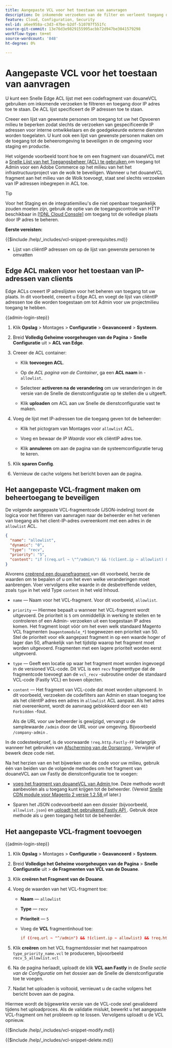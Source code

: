 ```yaml
---
title: Aangepaste VCL voor het toestaan van aanvragen
description: De inkomende verzoeken van de filter en verleent toegang door IP adres voor de plaatsen van Adobe Commerce door met een Fastly Edge ACL lijst en een douaneVCL fragment.
feature: Cloud, Configuration, Security
exl-id: a6ee958a-c3d3-47be-b2df-510707f551fc
source-git-commit: 13e76d3e9829155995acbb72d947be3041579298
workflow-type: tm+mt
source-wordcount: '848'
ht-degree: 0%

---
```


# Aangepaste VCL voor het toestaan van aanvragen

U kunt een Snelle Edge ACL lijst met een codefragment van douaneVCL gebruiken om inkomende verzoeken te filtreren en toegang door IP adres toe te staan. De ACL lijst specificeert de IP adressen toe te staan.

Creeer een lijst van gewenste personen om toegang tot uw het Opvoeren milieu te beperken zodat slechts de verzoeken van gespecificeerde IP adressen voor interne ontwikkelaars en de goedgekeurde externe diensten worden toegelaten. U kunt ook een lijst van gewenste personen maken om de toegang tot de beheeromgeving te beveiligen in de omgeving voor staging en productie.

Het volgende voorbeeld toont hoe te om een fragment van douaneVCL met a [ Snelle Lijst van het Toegangsbeheer (ACL) te gebruiken ](https://docs.fastly.com/guides/access-control-lists/about-acls) om toegang tot Admin voor een Adobe Commerce op het milieu van het het infrastructuurproject van de wolk te beveiligen. Wanneer u het douaneVCL fragment aan het milieu van de Wolk toevoegt, staat snel slechts verzoeken van IP adressen inbegrepen in ACL toe.

>[!TIP]
>
>Voor het Staging en de integratiemilieu&#39;s die niet openbaar toegankelijk zouden moeten zijn, gebruik de optie van de toegangscontrole van HTTP beschikbaar in [[!DNL Cloud Console]](../project/overview.md#access-the-project-web-interface) om toegang tot de volledige plaats door IP adres te beheren.

**Eerste vereisten:**


{{$include /help/_includes/vcl-snippet-prerequisites.md}}

- Lijst van cliëntIP adressen om op de lijst van gewenste personen te omvatten

## Edge ACL maken voor het toestaan van IP-adressen van clients

Edge ACLs creeert IP adreslijsten voor het beheren van toegang tot uw plaats. In dit voorbeeld, creeert u Edge ACL en voegt de lijst van cliëntIP adressen toe die worden toegestaan om tot Admin voor uw projectmilieu toegang te hebben.

{{admin-login-step}}

1. Klik **Opslag** > Montages > **Configuratie** > **Geavanceerd** > **Systeem**.

1. Breid **Volledig Geheime voorgeheugen van de Pagina** > **Snelle Configuratie** uit > **ACL van Edge**.

1. Creeer de ACL container:

   - Klik **toevoegen ACL**.

   - Op de *ACL pagina van de Container*, ga een **ACL naam** in - `allowlist`.

   - Selecteer **activeren na de verandering** om uw veranderingen in de versie van de Snelle de dienstconfiguratie op te stellen die u uitgeeft.

   - Klik **uploaden** om ACL aan uw Snelle de dienstconfiguratie vast te maken.

1. Voeg de lijst met IP-adressen toe die toegang geven tot de beheerder:

   - Klik het pictogram van Montages voor `allowlist` ACL.

   - Voeg en bewaar de *IP Waarde* voor elk cliëntIP adres toe.

   - Klik **annuleren** om aan de pagina van de systeemconfiguratie terug te keren.

1. Klik **sparen Config**.

1. Vernieuw de cache volgens het bericht boven aan de pagina.

## Het aangepaste VCL-fragment maken om beheertoegang te beveiligen

De volgende aangepaste VCL-fragmentcode (JSON-indeling) toont de logica voor het filteren van aanvragen naar de beheerder en het verlenen van toegang als het client-IP-adres overeenkomt met een adres in de `allowlist` ACL.

```json
{
  "name": "allowlist",
  "dynamic": "0",
  "type": "recv",
  "priority": "5",
  "content": "if ((req.url ~ \"^/admin\") && !(client.ip ~ allowlist) && !req.http.Fastly-FF) { error 403 \"Forbidden\"; }"
}
```

Alvorens [ creërend een douanefragment ](https://experienceleague.adobe.com/docs/commerce-cloud-service/user-guide/cdn/custom-vcl-snippets/fastly-vcl-allowlist.html#add-the-custom-vcl-snippet) van dit voorbeeld, herzie de waarden om te bepalen of u om het even welke veranderingen moet aanbrengen. Voer vervolgens elke waarde in de desbetreffende velden, zoals `type` in het veld Type `content` in het veld Inhoud.

- `name` — Naam voor het VCL-fragment. Voor dit voorbeeld, `allowlist`.

- `priority` — Hiermee bepaalt u wanneer het VCL-fragment wordt uitgevoerd. De prioriteit is `5` om onmiddellijk in werking te stellen en te controleren of een Admin- verzoeken uit een toegestaan IP adres komen. Het fragment loopt vóór om het even welk standaard Magento VCL fragmenten (`magentomodule_*`) toegewezen een prioriteit van 50. Stel de prioriteit voor elk aangepast fragment in op een waarde hoger of lager dan 50, afhankelijk van het tijdstip waarop het fragment moet worden uitgevoerd. Fragmenten met een lagere prioriteit worden eerst uitgevoerd.

- `type` — Geeft een locatie op waar het fragment moet worden ingevoegd in de versioned VCL-code. Dit VCL is een `recv` fragmenttype dat de fragmentcode toevoegt aan de `vcl_recv` -subroutine onder de standaard VCL-code (Fastly VCL) en boven objecten.

- `content` — Het fragment van VCL-code dat moet worden uitgevoerd. In dit voorbeeld, verzoeken de codefilters aan Admin en staan toegang toe als het cliëntIP adres een adres in `allowlist` ACL aanpast. Als het adres niet overeenkomt, wordt de aanvraag geblokkeerd door een `403 Forbidden` -fout.

  Als de URL voor uw beheerder is gewijzigd, vervangt u de samplewaarde `/admin` door de URL voor uw omgeving. Bijvoorbeeld `/company-admin` .

In de codesteekproef, is de voorwaarde `!req.http.Fastly-FF` belangrijk wanneer het gebruiken van [ Afscherming van de Oorsprong ](fastly-custom-cache-configuration.md#configure-back-ends-and-origin-shielding). Verwijder of bewerk deze code niet.

Na het herzien van en het bijwerken van de code voor uw milieu, gebruik één van beiden van de volgende methodes om het fragment van douaneVCL aan uw Fastly de dienstconfiguratie toe te voegen:

- [ voeg het fragment van douaneVCL van Admin ](#add-the-custom-vcl-snippet) toe. Deze methode wordt aanbevolen als u toegang kunt krijgen tot de beheerder. (Vereist [ Snelle CDN module voor Magento 2 versie 1.2.58 ](fastly-configuration.md#upgrade) of later.)

- Sparen het JSON codevoorbeeld aan een dossier (bijvoorbeeld, `allowlist.json`) en [ uploadt het gebruikend Fastly API ](fastly-vcl-custom-snippets.md#manage-custom-vcl-snippets-using-the-api). Gebruik deze methode als u geen toegang hebt tot de beheerder.

## Het aangepaste VCL-fragment toevoegen

{{admin-login-step}}

1. Klik **Opslag** > Montages > **Configuratie** > **Geavanceerd** > **Systeem**.

1. Breid **Volledige het Geheime voorgeheugen van de Pagina** > **Snelle Configuratie** uit > **de Fragmenten van VCL van de Douane**.

1. Klik **creëren het Fragment van de Douane**.

1. Voeg de waarden van het VCL-fragment toe:

   - **Naam** — `allowlist`

   - **Type** — `recv`

   - **Prioriteit** — `5`

   - Voeg de **VCL** fragmentinhoud toe:

     ```conf
     if ((req.url ~ "^/admin") && !(client.ip ~ allowlist) && !req.http.Fastly-FF) { error 403 "Forbidden";}
     ```

1. Klik **creëren** om het VCL fragmentdossier met het naampatroon `type_priority_name.vcl` te produceren, bijvoorbeeld `recv_5_allowlist.vcl`

1. Na de pagina herlaadt, uploadt de klik **VCL aan Fastly** in de *Snelle sectie van de Configuratie* om het dossier aan de Snelle de dienstconfiguratie toe te voegen.

1. Nadat het uploaden is voltooid, vernieuwt u de cache volgens het bericht boven aan de pagina.

Hiermee wordt de bijgewerkte versie van de VCL-code snel gevalideerd tijdens het uploadproces. Als de validatie mislukt, bewerkt u het aangepaste VCL-fragment om het probleem op te lossen. Vervolgens uploadt u de VCL opnieuw.

{{$include /help/_includes/vcl-snippet-modify.md}}

{{$include /help/_includes/vcl-snippet-delete.md}}
